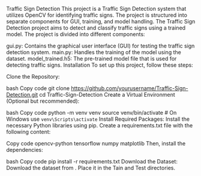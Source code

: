 Traffic Sign Detection
This project is a Traffic Sign Detection system that utilizes OpenCV for identifying traffic signs. The project is structured into separate components for GUI, training, and model handling.
The Traffic Sign Detection project aims to detect and classify traffic signs using a trained model. The project is divided into different components:

gui.py: Contains the graphical user interface (GUI) for testing the traffic sign detection system.
main.py: Handles the training of the model using the dataset.
model_trained.h5: The pre-trained model file that is used for detecting traffic signs.
Installation
To set up this project, follow these steps:

Clone the Repository:

bash
Copy code
git clone https://github.com/yourusername/Traffic-Sign-Detection.git
cd Traffic-Sign-Detection
Create a Virtual Environment (Optional but recommended):

bash
Copy code
python -m venv venv
source venv/bin/activate   # On Windows use `venv\Scripts\activate`
Install Required Packages:
Install the necessary Python libraries using pip. Create a requirements.txt file with the following content:

Copy code
opencv-python
tensorflow
numpy
matplotlib
Then, install the dependencies:

bash
Copy code
pip install -r requirements.txt
Download the Dataset:
Download the dataset from . Place it in the Tain and Test directories.
